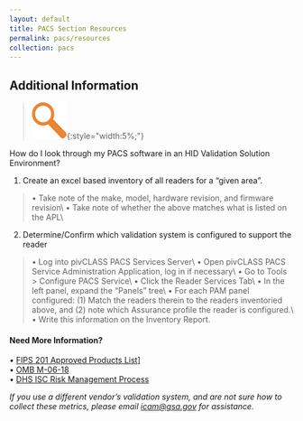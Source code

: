 ```yaml
---
layout: default
title: PACS Section Resources
permalink: pacs/resources
collection: pacs
---
```

## Additional Information 
>![Magnifying Glass logo](../img/focus.png){:style="width:5%;"}

How do I look through my PACS software in an HID Validation Solution Environment?

1. Create an excel based inventory of all readers for a “given area”.
> • Take note of the make, model, hardware revision, and firmware revision\\
> • Take note of whether the above matches what is listed on the APL\
2. Determine/Confirm which validation system is configured to support the reader
> • Log into pivCLASS PACS Services Server\\
> • Open pivCLASS PACS Service Administration Application, log in if necessary\\
> • Go to Tools > Configure PACS Service\\
> • Click the Reader Services Tab\\
> • In the left panel, expand the “Panels” tree\\
> • For each PAM panel configured: (1) Match the readers therein to the readers inventoried above, and (2) note which Assurance profile the reader is configured.\\
> • Write this information on the Inventory Report.

<div class="usa-alert usa-alert-info">
  <div class="usa-alert-body">
    <p class="usa-alert-text"><H4>Need More Information?</H4>
    • <a href="https://www.idmanagement.gov/approved-products-list/">FIPS 201 Approved Products List]</a><br>
    • <a href="https://georgewbush-whitehouse.archives.gov/omb/memoranda/fy2006/m06-18.pdf">OMB M-06-18</a><br>
    • <a href="https://www.dhs.gov/sites/default/files/publications/ISC_Risk-Management-Process_Aug_2013.pdf">DHS ISC Risk Management Process</a></p> 
</div>
</div>

*If you use a different vendor’s validation system, and are not sure how to collect these metrics, please email icam@gsa.gov for assistance.*
